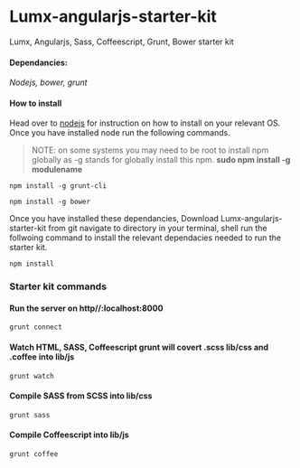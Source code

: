 # Lumx-angularjs-starter-kit
Lumx, Angularjs, Sass, Coffeescript, Grunt, Bower starter kit

#### Dependancies:

*Nodejs, bower, grunt*

#### How to install
Head over to [nodejs](https://nodejs.org) for instruction on how to install on your relevant OS. Once you have installed node run the following commands. 

> NOTE: on some systems you may need to be root to install npm globally as -g stands for globally install this npm. **sudo npm install -g modulename**

```
npm install -g grunt-cli
```

```
npm install -g bower
```

Once you have installed these dependancies, Download Lumx-angularjs-starter-kit from git navigate to directory in your terminal, shell run the follwoing command to install the relevant dependacies needed to run the starter kit.


```
npm install
```

### Starter kit commands

#### Run the server on http//:localhost:8000

```
grunt connect
```

#### Watch HTML, SASS, Coffeescript grunt will covert .scss lib/css and .coffee into lib/js 

```
grunt watch
```

#### Compile SASS from SCSS into lib/css

```
grunt sass
```

#### Compile Coffeescript into lib/js

```
grunt coffee
```
